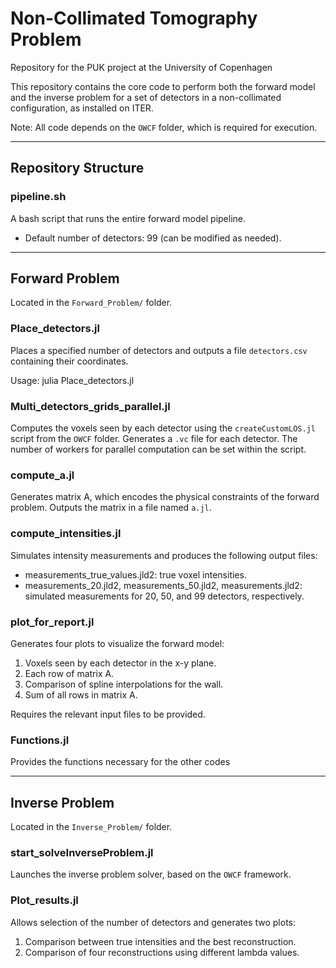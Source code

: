 # Non-Collimated Tomography Problem

Repository for the PUK project at the University of Copenhagen

This repository contains the core code to perform both the forward model and the inverse problem for a set of detectors in a non-collimated configuration, as installed on ITER.

Note: All code depends on the `OWCF` folder, which is required for execution.

-------------------------------------------------------------------------------

## Repository Structure

### pipeline.sh
A bash script that runs the entire forward model pipeline.

- Default number of detectors: 99 (can be modified as needed).

-------------------------------------------------------------------------------

## Forward Problem

Located in the `Forward_Problem/` folder.

### Place_detectors.jl
Places a specified number of detectors and outputs a file `detectors.csv` containing their coordinates.

Usage:
    julia Place_detectors.jl 

### Multi_detectors_grids_parallel.jl
Computes the voxels seen by each detector using the `createCustomLOS.jl` script from the `OWCF` folder. Generates a `.vc` file for each detector. The number of workers for parallel computation can be set within the script.

### compute_a.jl
Generates matrix A, which encodes the physical constraints of the forward problem. Outputs the matrix in a file named `a.jl`.

### compute_intensities.jl
Simulates intensity measurements and produces the following output files:

- measurements_true_values.jld2: true voxel intensities.
- measurements_20.jld2, measurements_50.jld2, measurements.jld2: simulated measurements for 20, 50, and 99 detectors, respectively.

### plot_for_report.jl
Generates four plots to visualize the forward model:

1. Voxels seen by each detector in the x-y plane.
2. Each row of matrix A.
3. Comparison of spline interpolations for the wall.
4. Sum of all rows in matrix A.

Requires the relevant input files to be provided.

### Functions.jl
Provides the functions necessary for the other codes

-------------------------------------------------------------------------------

## Inverse Problem

Located in the `Inverse_Problem/` folder.

### start_solveInverseProblem.jl
Launches the inverse problem solver, based on the `OWCF` framework.

### Plot_results.jl
Allows selection of the number of detectors and generates two plots:

1. Comparison between true intensities and the best reconstruction.
2. Comparison of four reconstructions using different lambda values.
